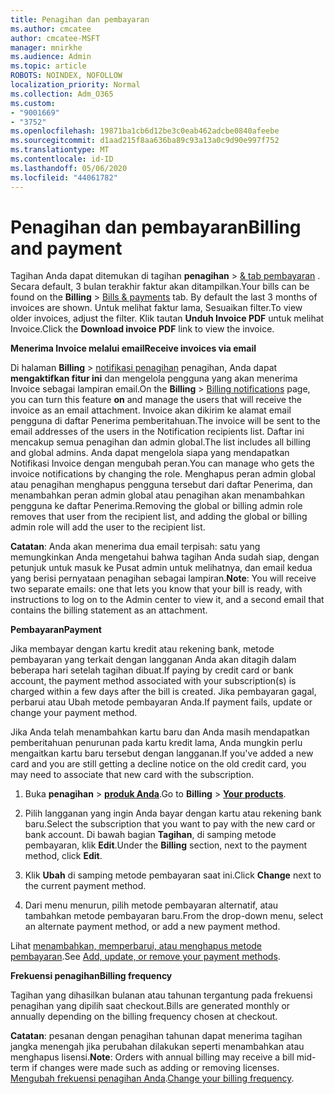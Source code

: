 ```yaml
---
title: Penagihan dan pembayaran
ms.author: cmcatee
author: cmcatee-MSFT
manager: mnirkhe
ms.audience: Admin
ms.topic: article
ROBOTS: NOINDEX, NOFOLLOW
localization_priority: Normal
ms.collection: Adm_O365
ms.custom:
- "9001669"
- "3752"
ms.openlocfilehash: 19871ba1cb6d12be3c0eab462adcbe0840afeebe
ms.sourcegitcommit: d1aad215f8aa636ba89c93a13a0c9d90e997f752
ms.translationtype: MT
ms.contentlocale: id-ID
ms.lasthandoff: 05/06/2020
ms.locfileid: "44061782"
---
```

# <a name="billing-and-payment"></a><span data-ttu-id="992e1-102">Penagihan dan pembayaran</span><span class="sxs-lookup"><span data-stu-id="992e1-102">Billing and payment</span></span>

<span data-ttu-id="992e1-103">Tagihan Anda dapat ditemukan di tagihan **penagihan** > [& tab pembayaran](https://go.microsoft.com/fwlink/p/?linkid=848039) .  Secara default, 3 bulan terakhir faktur akan ditampilkan.</span><span class="sxs-lookup"><span data-stu-id="992e1-103">Your bills can be found on the **Billing** > [Bills & payments](https://go.microsoft.com/fwlink/p/?linkid=848039) tab.  By default the last 3 months of invoices are shown.</span></span>  <span data-ttu-id="992e1-104">Untuk melihat faktur lama, Sesuaikan filter.</span><span class="sxs-lookup"><span data-stu-id="992e1-104">To view older invoices, adjust the filter.</span></span>  <span data-ttu-id="992e1-105">Klik tautan **Unduh Invoice PDF** untuk melihat Invoice.</span><span class="sxs-lookup"><span data-stu-id="992e1-105">Click the **Download invoice PDF** link to view the invoice.</span></span>

<span data-ttu-id="992e1-106">**Menerima Invoice melalui email**</span><span class="sxs-lookup"><span data-stu-id="992e1-106">**Receive invoices via email**</span></span>

<span data-ttu-id="992e1-107">Di halaman **Billing** > [notifikasi penagihan](https://go.microsoft.com/fwlink/p/?linkid=853212) penagihan, Anda dapat **mengaktifkan fitur ini** dan mengelola pengguna yang akan menerima Invoice sebagai lampiran email.</span><span class="sxs-lookup"><span data-stu-id="992e1-107">On the **Billing** > [Billing notifications](https://go.microsoft.com/fwlink/p/?linkid=853212) page, you can turn this feature **on** and manage the users that will receive the invoice as an email attachment.</span></span> <span data-ttu-id="992e1-108">Invoice akan dikirim ke alamat email pengguna di daftar Penerima pemberitahuan.</span><span class="sxs-lookup"><span data-stu-id="992e1-108">The invoice will be sent to the email addresses of the users in the Notification recipients list.</span></span> <span data-ttu-id="992e1-109">Daftar ini mencakup semua penagihan dan admin global.</span><span class="sxs-lookup"><span data-stu-id="992e1-109">The list includes all billing and global admins.</span></span>  <span data-ttu-id="992e1-110">Anda dapat mengelola siapa yang mendapatkan Notifikasi Invoice dengan mengubah peran.</span><span class="sxs-lookup"><span data-stu-id="992e1-110">You can manage who gets the invoice notifications by changing the role.</span></span>  <span data-ttu-id="992e1-111">Menghapus peran admin global atau penagihan menghapus pengguna tersebut dari daftar Penerima, dan menambahkan peran admin global atau penagihan akan menambahkan pengguna ke daftar Penerima.</span><span class="sxs-lookup"><span data-stu-id="992e1-111">Removing the global or billing admin role removes that user from the recipient list, and adding the global or billing admin role will add the user to the recipient list.</span></span>

<span data-ttu-id="992e1-112">**Catatan**: Anda akan menerima dua email terpisah: satu yang memungkinkan Anda mengetahui bahwa tagihan Anda sudah siap, dengan petunjuk untuk masuk ke Pusat admin untuk melihatnya, dan email kedua yang berisi pernyataan penagihan sebagai lampiran.</span><span class="sxs-lookup"><span data-stu-id="992e1-112">**Note**: You will receive two separate emails: one that lets you know that your bill is ready, with instructions to log on to the Admin center to view it, and a second email that contains the billing statement as an attachment.</span></span>

<span data-ttu-id="992e1-113">**Pembayaran**</span><span class="sxs-lookup"><span data-stu-id="992e1-113">**Payment**</span></span>

<span data-ttu-id="992e1-114">Jika membayar dengan kartu kredit atau rekening bank, metode pembayaran yang terkait dengan langganan Anda akan ditagih dalam beberapa hari setelah tagihan dibuat.</span><span class="sxs-lookup"><span data-stu-id="992e1-114">If paying by credit card or bank account, the payment method associated with your subscription(s) is charged within a few days after the bill is created.</span></span>  <span data-ttu-id="992e1-115">Jika pembayaran gagal, perbarui atau Ubah metode pembayaran Anda.</span><span class="sxs-lookup"><span data-stu-id="992e1-115">If payment fails, update or change your payment method.</span></span> 

<span data-ttu-id="992e1-116">Jika Anda telah menambahkan kartu baru dan Anda masih mendapatkan pemberitahuan penurunan pada kartu kredit lama, Anda mungkin perlu mengaitkan kartu baru tersebut dengan langganan.</span><span class="sxs-lookup"><span data-stu-id="992e1-116">If you've added a new card and you are still getting a decline notice on the old credit card, you may need to associate that new card with the subscription.</span></span>

1. <span data-ttu-id="992e1-117">Buka **penagihan** > **[produk Anda](https://go.microsoft.com/fwlink/p/?linkid=842054)**.</span><span class="sxs-lookup"><span data-stu-id="992e1-117">Go to **Billing** > **[Your products](https://go.microsoft.com/fwlink/p/?linkid=842054)**.</span></span>

2. <span data-ttu-id="992e1-118">Pilih langganan yang ingin Anda bayar dengan kartu atau rekening bank baru.</span><span class="sxs-lookup"><span data-stu-id="992e1-118">Select the subscription that you want to pay with the new card or bank account.</span></span> <span data-ttu-id="992e1-119">Di bawah bagian **Tagihan**, di samping metode pembayaran, klik **Edit**.</span><span class="sxs-lookup"><span data-stu-id="992e1-119">Under the **Billing** section, next to the payment method, click **Edit**.</span></span>

3. <span data-ttu-id="992e1-120">Klik **Ubah** di samping metode pembayaran saat ini.</span><span class="sxs-lookup"><span data-stu-id="992e1-120">Click **Change** next to the current payment method.</span></span>

4. <span data-ttu-id="992e1-121">Dari menu menurun, pilih metode pembayaran alternatif, atau tambahkan metode pembayaran baru.</span><span class="sxs-lookup"><span data-stu-id="992e1-121">From the drop-down menu, select an alternate payment method, or add a new payment method.</span></span>

<span data-ttu-id="992e1-122">Lihat [menambahkan, memperbarui, atau menghapus metode pembayaran](https://go.microsoft.com/fwlink/?linkid=2118133).</span><span class="sxs-lookup"><span data-stu-id="992e1-122">See [Add, update, or remove your payment methods](https://go.microsoft.com/fwlink/?linkid=2118133).</span></span>

<span data-ttu-id="992e1-123">**Frekuensi penagihan**</span><span class="sxs-lookup"><span data-stu-id="992e1-123">**Billing frequency**</span></span>

<span data-ttu-id="992e1-124">Tagihan yang dihasilkan bulanan atau tahunan tergantung pada frekuensi penagihan yang dipilih saat checkout.</span><span class="sxs-lookup"><span data-stu-id="992e1-124">Bills are generated monthly or annually depending on the billing frequency chosen at checkout.</span></span>  

<span data-ttu-id="992e1-125">**Catatan**: pesanan dengan penagihan tahunan dapat menerima tagihan jangka menengah jika perubahan dilakukan seperti menambahkan atau menghapus lisensi.</span><span class="sxs-lookup"><span data-stu-id="992e1-125">**Note**: Orders with annual billing may receive a bill mid-term if changes were made such as adding or removing licenses.</span></span>  <span data-ttu-id="992e1-126">[Mengubah frekuensi penagihan Anda](https://go.microsoft.com/fwlink/?linkid=2119148).</span><span class="sxs-lookup"><span data-stu-id="992e1-126">[Change your billing frequency](https://go.microsoft.com/fwlink/?linkid=2119148).</span></span>
